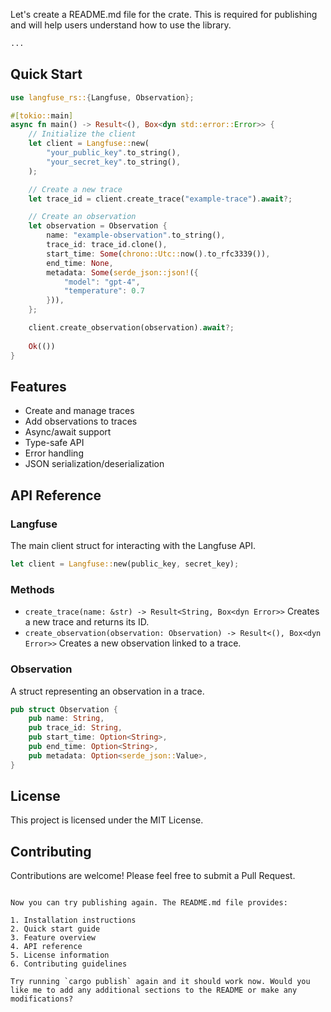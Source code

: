 Let's create a README.md file for the crate. This is required for publishing and will help users understand how to use the library.

```markdown project="langfuse-rs" file="README.md"
...
```

## Quick Start

```rust
use langfuse_rs::{Langfuse, Observation};

#[tokio::main]
async fn main() -> Result<(), Box<dyn std::error::Error>> {
    // Initialize the client
    let client = Langfuse::new(
        "your_public_key".to_string(),
        "your_secret_key".to_string(),
    );

    // Create a new trace
    let trace_id = client.create_trace("example-trace").await?;

    // Create an observation
    let observation = Observation {
        name: "example-observation".to_string(),
        trace_id: trace_id.clone(),
        start_time: Some(chrono::Utc::now().to_rfc3339()),
        end_time: None,
        metadata: Some(serde_json::json!({
            "model": "gpt-4",
            "temperature": 0.7
        })),
    };

    client.create_observation(observation).await?;
    
    Ok(())
}
```

## Features

- Create and manage traces
- Add observations to traces
- Async/await support
- Type-safe API
- Error handling
- JSON serialization/deserialization


## API Reference

### Langfuse

The main client struct for interacting with the Langfuse API.

```rust
let client = Langfuse::new(public_key, secret_key);
```

### Methods

- `create_trace(name: &str) -> Result<String, Box<dyn Error>>`
Creates a new trace and returns its ID.
- `create_observation(observation: Observation) -> Result<(), Box<dyn Error>>`
Creates a new observation linked to a trace.


### Observation

A struct representing an observation in a trace.

```rust
pub struct Observation {
    pub name: String,
    pub trace_id: String,
    pub start_time: Option<String>,
    pub end_time: Option<String>,
    pub metadata: Option<serde_json::Value>,
}
```

## License

This project is licensed under the MIT License.

## Contributing

Contributions are welcome! Please feel free to submit a Pull Request.

```plaintext

Now you can try publishing again. The README.md file provides:

1. Installation instructions
2. Quick start guide
3. Feature overview
4. API reference
5. License information
6. Contributing guidelines

Try running `cargo publish` again and it should work now. Would you like me to add any additional sections to the README or make any modifications?
```